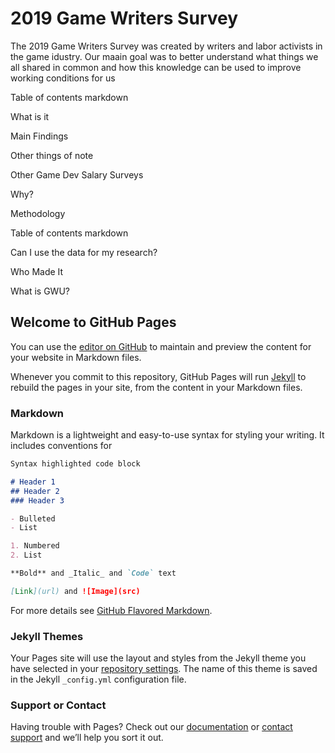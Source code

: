 # 2019 Game Writers Survey

The 2019 Game Writers Survey was created by writers and labor activists in the game idustry. Our maain goal was to better understand what things we all shared in common and how this knowledge can be used to improve working conditions for us


Table of contents markdown

What is it



Main Findings


Other things of note


Other Game Dev Salary Surveys

Why?


Methodology


Table of contents markdown

Can I use the data for my research?



Who Made It

What is GWU?
















## Welcome to GitHub Pages

You can use the [editor on GitHub](https://github.com/westrepo/GameWritersSurvey2019.github.io/edit/gh-pages/index.md) to maintain and preview the content for your website in Markdown files.

Whenever you commit to this repository, GitHub Pages will run [Jekyll](https://jekyllrb.com/) to rebuild the pages in your site, from the content in your Markdown files.

### Markdown

Markdown is a lightweight and easy-to-use syntax for styling your writing. It includes conventions for

```markdown
Syntax highlighted code block

# Header 1
## Header 2
### Header 3

- Bulleted
- List

1. Numbered
2. List

**Bold** and _Italic_ and `Code` text

[Link](url) and ![Image](src)
```

For more details see [GitHub Flavored Markdown](https://guides.github.com/features/mastering-markdown/).

### Jekyll Themes

Your Pages site will use the layout and styles from the Jekyll theme you have selected in your [repository settings](https://github.com/westrepo/GameWritersSurvey2019.github.io/settings/pages). The name of this theme is saved in the Jekyll `_config.yml` configuration file.

### Support or Contact

Having trouble with Pages? Check out our [documentation](https://docs.github.com/categories/github-pages-basics/) or [contact support](https://support.github.com/contact) and we’ll help you sort it out.
